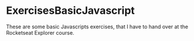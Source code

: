 # ExercisesBasicJavascript
These are some basic Javascripts exercises, that I have to hand over at the Rocketseat Explorer course.
